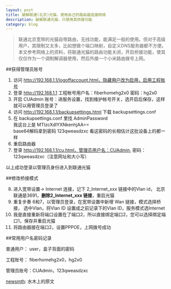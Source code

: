 ```yaml
---
layout: post
title: 破解联通(北京)光猫，使用自己的路由器连接网络
description: 破解联通光猫，只使用其桥接功能
category: blog
---
```

>联通北京宽带的光猫自带路由，无线功能，能满足一般的使用。但对于高级用户，其限制又太多，比如想做个端口映射，自定义DNS服务器都不方便。本文参考网络上的资料，将联通光猫的路由功能关闭，开启桥接功能，使其仅仅作为一个调制解调器使用，然后外接一个小米路由拨号上网。

##获得管理员账号 
  
1. 访问 http://192.168.1.1/logoffaccount.html，隐藏用户改为启用，启用工程账号 
2. 登录 http://192.168.1.1 工程帐号用户名：fiberhomehg2x0 密码：hg2x0 
3. 开启 CUAdmin 账号：进服务设置，找到维护帐号开关，选开启后保存，这样就可以用管理员登录了 
4. 访问 http://192.168.1.1/backupsettings.html 下载 backupsettings.conf 
5. 在 backupsettings.conf 里找 AdminPassword  
我这台上是 <AdminPassword>MTIzcXdlYXNkenhjAA==</AdminPassword>  
base64解码拿到密码 123qweasdzxc 看这密码的长相估计这批设备上的都一样 
6. 重启路由器
7. 登录 http://192.168.1.1/cu.html，管理员用户名：CUAdmin, 密码：123qweasdzxc（注意网址和大小写） 
  
以上成功登录以管理员身份进入到联通光猫 
  
##修改桥接模式 
  
8. 进入宽带设置-> Internet 连接，记下 2_Internet_xxx 链接中的Vlan id， 
北京联通是3691，**删除2_Internet_xxx 链接**，重启光猫 
9. 重复步奏 6和7，以管理员登录，在宽带设置中新增 Wan 链接，模式选择桥接， 
选中Vlan，将Vlan ID 设置成之前记录下的Vlan ID，服务模式选Internet 
10. 我是直接重新将端口设置在了端口2，所以直接绑定端口2，您可以选择绑定端口1，保存并重启光猫 
11. 将路由器接在端口2，设置PPPOE，上网拨号成功 
  
##常用用户名密码记录 
  
普通用户：  user，盒子背面的密码 

工程账号：  fiberhomehg2x0，hg2x0 

管理员账号：CUAdmin，123qweasdzxc 


[newsmth][]:	水木上的原文

[newsmth]:	http://download.newsmth.net/nForum/#!article/Networking/69721?p=1 "水木上的帖子"